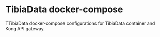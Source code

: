 # TibiaData docker-compose

TTibiaData docker-compose configurations for TibiaData container and Kong API gateway.
